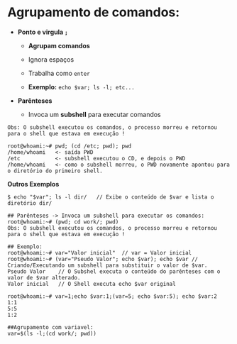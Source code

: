 # Agrupamento de comandos:

* **Ponto e virgula ` ; `**

   * **Agrupam comandos**
   * Ignora espaços
   * Trabalha como `enter`
   
   * **Exemplo:** `echo $var; ls -l; etc...`
 
* **Parênteses**
  
   * Invoca um **subshell** para executar comandos   

```
Obs: O subshell executou os comandos, o processo morreu e retornou para o shell que estava em execução !

root@whoami:~# pwd; (cd /etc; pwd); pwd
/home/whoami   <- saída PWD
/etc           <- subshell executou o CD, e depois o PWD
/home/whoami   <- como o subshell morreu, o PWD novamente apontou para o diretório do primeiro shell.

```

**Outros Exemplos**

```
$ echo "$var"; ls -l dir/	// Exibe o conteúdo de $var e lista o diretório dir/

## Parênteses -> Invoca um subshell para executar os comandos:
root@whoami:~# (pwd; cd work/; pwd)
Obs: O subshell executou os comandos, o processo morreu e retornou para o shell que estava em execução !

## Exemplo: 
root@whoami:~# var="Valor inicial"  // var = Valor inicial
root@whoami:~# (var="Pseudo Valor"; echo $var); echo $var // Criando/Executando um subshell para substituir o valor de $var.
Pseudo Valor    // O Subshel executa o conteúdo do parênteses com o valor de $var alterado.
Valor inicial   // O Shell executa echo $var original

root@whoami:~# var=1;echo $var:1;(var=5; echo $var:5); echo $var:2
1:1
5:5
1:2

##Agrupamento com variavel:
var=$(ls -l;(cd work/; pwd))

```
